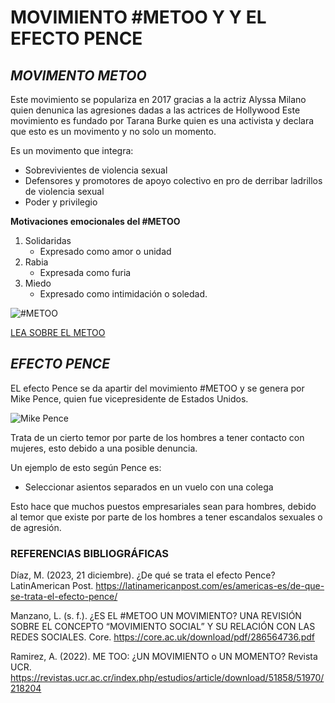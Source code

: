 # **MOVIMIENTO #METOO Y Y EL EFECTO PENCE**


## _MOVIMENTO METOO_
Este movimiento se populariza en 2017 gracias a la actriz Alyssa Milano quien denunica las agresiones dadas a las actrices de Hollywood
Este movimiento es fundado por Tarana Burke quien es una activista y declara que esto es un movimento y no solo un momento.

Es un movimento que integra:

* Sobrevivientes de violencia sexual
* Defensores y promotores de apoyo colectivo en pro de derribar ladrillos de violencia sexual
* Poder y privilegio

**Motivaciones emocionales del #METOO**
1. Solidaridas 
    - Expresado como amor o unidad
2. Rabia
    - Expresada como furia
3. Miedo
    - Expresado como intimidación o soledad.

![#METOO](https://www.ipsos.com/sites/default/files/ct/news_and_polls/2018-03/metoo.jpg)


[LEA SOBRE EL METOO](https://core.ac.uk/download/pdf/286564736.pdf)


## _EFECTO PENCE_

EL efecto Pence se da apartir del movimiento #METOO y se genera por Mike Pence, quien fue vicepresidente de Estados Unidos.

![Mike Pence](https://st1.uvnimg.com/dims4/default/c222e36/2147483647/thumbnail/400x225/quality/75/?url=http%3A%2F%2Fuvn-brightspot.s3.amazonaws.com%2Fc4%2F21%2F7c70290e432789ee1e85ca948717%2F2016-10-05t014106z-786172675-ht1eca504o260-rtrmadp-3-usa-election-debate.JPG)

Trata de un cierto temor por parte de los hombres a tener contacto con mujeres, esto debido a una posible denuncia.

Un ejemplo de esto según Pence es:
* Seleccionar asientos separados en un vuelo con una colega

Esto hace que muchos puestos empresariales sean para hombres, debido al temor que existe por parte de los hombres a tener escandalos sexuales o de agresión.


### REFERENCIAS BIBLIOGRÁFICAS

Díaz, M. (2023, 21 diciembre). ¿De qué se trata el efecto Pence? LatinAmerican Post. https://latinamericanpost.com/es/americas-es/de-que-se-trata-el-efecto-pence/

Manzano, L. (s. f.). ¿ES EL #METOO UN MOVIMIENTO? UNA REVISIÓN SOBRE EL CONCEPTO “MOVIMIENTO SOCIAL” Y SU RELACIÓN CON LAS REDES SOCIALES. Core. https://core.ac.uk/download/pdf/286564736.pdf

Ramirez, A. (2022). ME TOO: ¿UN MOVIMIENTO o UN MOMENTO? Revista UCR. https://revistas.ucr.ac.cr/index.php/estudios/article/download/51858/51970/218204




